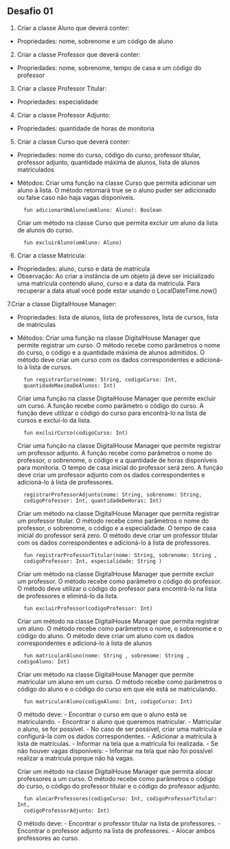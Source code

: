 
## Desafio 01
1. Criar a classe Aluno que deverá conter:
- Propriedades: nome, sobrenome e um código de aluno

2. Criar a classe Professor que deverá conter:
- Propriedades: nome, sobrenome, tempo de casa e um código do
professor

3. Criar a classe Professor Titular:
- Propriedades: especialidade

4. Criar a classe Professor Adjunto:
- Propriedades: quantidade de horas de monitoria

5. Criar a classe Curso que deverá conter:
- Propriedades: nome do curso, código do curso, professor titular,
professor adjunto, quantidade máxima de alunos, lista de alunos
matriculados

- Métodos:
    Criar uma função na classe Curso que permita adicionar um aluno à lista.
    O método retornará true se o aluno puder ser adicionado ou false caso
    não haja vagas disponíveis.

        fun adicionarUmAluno(umAluno: Aluno): Boolean

    Criar um método na classe Curso que permita excluir um aluno da lista
    de alunos do curso.

        fun excluirAluno(umAluno: Aluno)

6. Criar a classe Matricula:
- Propriedades: aluno, curso e data de matrícula
- Observação: Ao criar a instância de um objeto já deve ser inicializado
uma matrícula contendo aluno, curso e a data da matrícula. Para
recuperar a data atual você pode estar usando o LocalDateTime.now()

7.Criar a classe DigitalHouse Manager:
- Propriedades: lista de alunos, lista de professores, lista de cursos, lista
de matrículas

- Métodos:
    Criar uma função na classe DigitalHouse Manager que permite registrar
    um curso. O método recebe como parâmetros o nome do curso, o
    código e a quantidade máxima de alunos admitidos. O método deve
    criar um curso com os dados correspondentes e adicioná-lo à lista de
    cursos.

        fun registrarCurso(nome: String, codigoCurso: Int,
        quantidadeMaximaDeAlunos: Int)

    Criar uma função na classe DigitalHouse Manager que permite excluir
    um curso. A função recebe como parâmetro o código do curso. A
    função deve utilizar o código do curso para encontrá-lo na lista de
    cursos e excluí-lo da lista.

        fun excluirCurso(codigoCurso: Int)

    Criar uma função na classe DigitalHouse Manager que permite registrar
    um professor adjunto. A função recebe como parâmetros o nome do
    professor, o sobrenome, o código e a quantidade de horas disponíveis
    para monitoria. O tempo de casa inicial do professor será zero. A função
    deve criar um professor adjunto com os dados correspondentes e
    adicioná-lo à lista de professores.

        registrarProfessorAdjunto(nome: String, sobrenome: String,
        codigoProfessor: Int, quantidadeDeHoras: Int)

    Criar um método na classe DigitalHouse Manager que permita registrar
    um professor titular. O método recebe como parâmetros o nome do
    professor, o sobrenome, o código e a especialidade. O tempo de casa
    inicial do professor será zero. O método deve criar um professor titular
    com os dados correspondentes e adicioná-lo à lista de professores.

        fun registrarProfessorTitular(nome: String, sobrenome: String ,
        codigoProfessor: Int, especialidade: String )

    Criar um método na classe DigitalHouse Manager que permite excluir
    um professor. O método recebe como parâmetro o código do
    professor. O método deve utilizar o código do professor para
    encontrá-lo na lista de professores e eliminá-lo da lista.

        fun excluirProfessor(codigoProfessor: Int)

    Criar um método na classe DigitalHouse Manager que permita registrar
    um aluno. O método recebe como parâmetros o nome, o sobrenome e
    o código do aluno. O método deve criar um aluno com os dados
    correspondentes e adicioná-lo à lista de alunos

        fun matricularAluno(nome: String , sobrenome: String , codigoAluno: Int)

    Criar um método na classe DigitalHouse Manager que permite
    matricular um aluno em um curso. O método recebe como parâmetros
    o código do aluno e o código do curso em que ele está se matriculando.

        fun matricularAluno(codigoAluno: Int, codigoCurso: Int)

    O método deve:
       - Encontrar o curso em que o aluno está se matriculando.
       - Encontrar o aluno que queremos matricular.
       - Matricular o aluno, se for possível.
       - No caso de ser possível, criar uma matrícula e configurá-la com os
         dados correspondentes.
            - Adicionar a matrícula à lista de matrículas.
            - Informar na tela que a matrícula foi realizada.
       - Se não houver vagas disponíveis:
            - Informar na tela que não foi possível realizar a matrícula porque
              não há vagas.

    Criar um método na classe DigitalHouse Manager que permita alocar
    professores a um curso. O método recebe como parâmetros o código
    do curso, o código do professor titular e o código do professor adjunto.

        fun alocarProfessores(codigoCurso: Int, codigoProfessorTitular: Int,
        codigoProfessorAdjunto: Int)

    O método deve:
        - Encontrar o professor titular na lista de professores.
        - Encontrar o professor adjunto na lista de professores.
        - Alocar ambos professores ao curso.